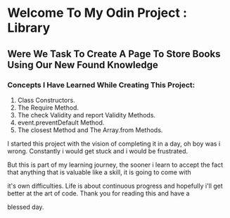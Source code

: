 # Welcome To My Odin Project : Library

## Were We Task To Create A Page To Store Books Using Our New Found Knowledge


### **Concepts I Have Learned While Creating This Project:**
1. Class Constructors.
2. The Require Method.
3. The check Validity and report Validity Methods.
4. event.preventDefault Method.
5. The closest Method and The Array.from Methods.

I started this project with the vision of completing it in a day, oh boy was i wrong. Constantly i would get stuck and i would be frustrated.

But this is part of my learning journey, the sooner i learn to accept the fact that anything that is valuable like a skill, it is going to come with

it's own difficulties. Life is about continuous progress and hopefully i'll get better at the art of code. Thank you for reading this and have a

blessed day.